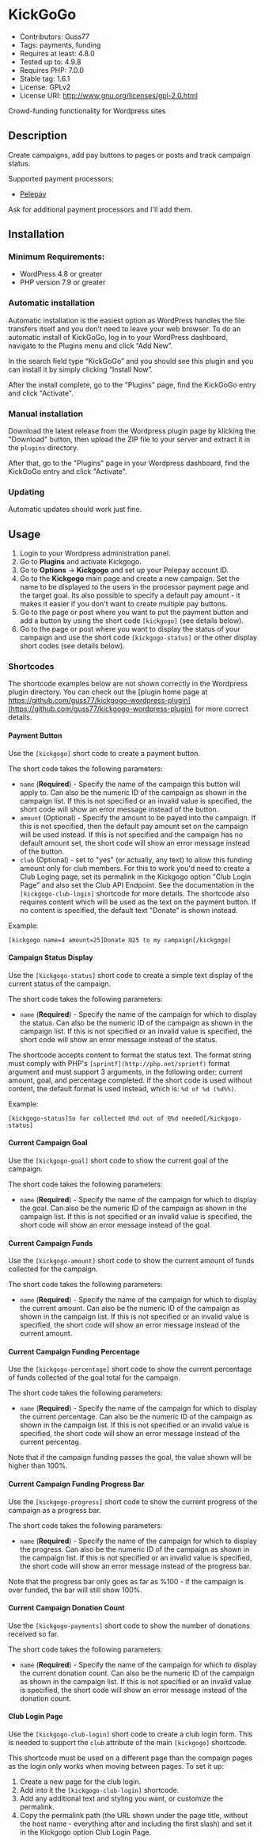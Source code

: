 # KickGoGo
- Contributors: Guss77
- Tags: payments, funding
- Requires at least: 4.8.0
- Tested up to: 4.9.8
- Requires PHP: 7.0.0
- Stable tag: 1.6.1
- License: GPLv2
- License URI: http://www.gnu.org/licenses/gpl-2.0.html

Crowd-funding functionality for Wordpress sites

## Description

Create campaigns, add pay buttons to pages or posts and track campaign status.

Supported payment processors:

 - [Pelepay](http://pelepay.co.il/)

Ask for additional payment processors and I'll add them.

## Installation

### Minimum Requirements:

 * WordPress 4.8 or greater
 * PHP version 7.9 or greater

### Automatic installation

Automatic installation is the easiest option as WordPress handles the file transfers itself and you don’t need to leave your web browser. 
To do an automatic install of KickGoGo, log in to your WordPress dashboard, navigate to the Plugins menu and click “Add New”.

In the search field type “KickGoGo” and you should see this plugin and you can install it by simply clicking “Install Now”.

After the install complete, go to the "Plugins" page, find the KickGoGo entry and click "Activate".

### Manual installation

Download the latest release from the Wordpress plugin page by klicking the "Download" button, then upload the ZIP file to your
server and extract it in the `plugins` directory.

After that, go to the "Plugins" page in your Wordpress dashboard, find the KickGoGo entry and click "Activate".

### Updating

Automatic updates should work just fine.

## Usage

1. Login to your Wordpress administration panel.
2. Go to **Plugins** and activate Kickgogo.
3. Go to **Options** -> **Kickgogo** and set up your Pelepay account ID.
4. Go to the **Kickgogo** main page and create a new campaign. Set the name to be displayed to the users in the processor payment page and the target goal. Its also possible to specify a default pay amount - it makes it easier if you don't want to create multiple pay buttons.
5. Go to the page or post where you want to put the payment button and add a button by using the short code `[kickgogo]` (see details below).
6. Go to the page or post where you want to display the status of your campaign and use the short code `[kickgogo-status]` or the other display short codes (see details below).

### Shortcodes

The shortcode examples below are not shown correctly in the Wordpress plugin directory. You can check out the [plugin home page at https://github.com/guss77/kickgogo-wordpress-plugin](https://github.com/guss77/kickgogo-wordpress-plugin)
for more correct details.

#### Payment Button

Use the `[kickgogo]` short code to create a payment button. 

The short code takes the following parameters:

 * `name` (**Required**) - Specify the name of the campaign this button will apply to. Can also be the numeric ID of the campaign as shown in the campaign list. If this is not specified or an invalid value is specified, the short code will show an error message instead of the button.
 * `amount` (Optional) - Specify the amount to be payed into the campaign. If this is not specified, then the default pay amount set on the campaign will be used instead. If this is not specified and the campaign has no default amount set, the short code will show an error message instead of the button.
 * `club` (Optional) - set to "yes" (or actually, any text) to allow this funding amount only for club members. For this to work you'd need to create a Club Loging page, set its permalink in the Kickgogo option "Club Login Page" and also set the Club API Endpoint. See the documentation in the `[kickgogo-club-login]` shortcode for more details.
The shortcode also requires content which will be used as the text on the payment button. If no content is specified, the default text "Donate" is shown instead.

Example:

```
[kickgogo name=4 amount=25]Donate ₪25 to my campaign[/kickgogo]
```

#### Campaign Status Display

Use the `[kickgogo-status]` short code to create a simple text display of the current status of the campaign.

The short code takes the following parameters:

 * `name` (**Required**) - Specify the name of the campaign for which to display the status. Can also be the numeric ID of the campaign as shown in the campaign list. If this is not specified or an invalid value is specified, the short code will show an error message instead of the status.

The shortcode accepts content to format the status text. The format string must comply with PHP's `[sprintf](http://php.net/sprintf)` format argument and must support 3 arguments, in the following order: current amount, goal, and percentage completed. If the short code is used without content, the default format is used instead, which is: `%d of %d (%d%%)`.

Example:

```
[kickgogo-status]So far collected ₪%d out of ₪%d needed[/kickgogo-status]
```

#### Current Campaign Goal

Use the `[kickgogo-goal]` short code to show the current goal of the campaign.

The short code takes the following parameters:

 * `name` (**Required**) - Specify the name of the campaign for which to display the goal. Can also be the numeric ID of the campaign as shown in the campaign list. If this is not specified or an invalid value is specified, the short code will show an error message instead of the goal.

#### Current Campaign Funds

Use the `[kickgogo-amount]` short code to show the current amount of funds collected for the campaign.

The short code takes the following parameters:

 * `name` (**Required**) - Specify the name of the campaign for which to display the current amount. Can also be the numeric ID of the campaign as shown in the campaign list. If this is not specified or an invalid value is specified, the short code will show an error message instead of the current amount.

#### Current Campaign Funding Percentage

Use the `[kickgogo-percentage]` short code to show the current percentage of funds collected of the goal total for the campaign.

The short code takes the following parameters:

 * `name` (**Required**) - Specify the name of the campaign for which to display the current percentage. Can also be the numeric ID of the campaign as shown in the campaign list. If this is not specified or an invalid value is specified, the short code will show an error message instead of the current percentag.

Note that if the campaign funding passes the goal, the value shown will be higher than 100%.

#### Current Campaign Funding Progress Bar

Use the `[kickgogo-progress]` short code to show the current progress of the campaign as a progress bar.

The short code takes the following parameters:

 * `name` (**Required**) - Specify the name of the campaign for which to display the progress. Can also be the numeric ID of the campaign as shown in the campaign list. If this is not specified or an invalid value is specified, the short code will show an error message instead of the progress bar.
 
 Note that the progress bar only goes as far as %100 - if the campaign is over funded, the bar will still show 100%.

#### Current Campaign Donation Count

Use the `[kickgogo-payments]` short code to show the number of donations received so far.

The short code takes the following parameters:

 * `name` (**Required**) - Specify the name of the campaign for which to display the current donation count. Can also be the numeric ID of the campaign as shown in the campaign list. If this is not specified or an invalid value is specified, the short code will show an error message instead of the donation count.

#### Club Login Page

Use the `[kickgogo-club-login]` short code to create a club login form. This is needed to support the `club` attribute of the main `[kickgogo]` shortcode.

This shortcode must be used on a different page than the compaign pages as the login only works when moving between pages. To set it up:

1. Create a new page for the club login.
2. Add into it the `[kickgogo-club-login]` shortcode.
3. Add any additional text and styling you want, or customize the permalink.
4. Copy the permalink path (the URL shown under the page title, without the host name - everything after and including the first slash) and set it in the Kickgogo option Club Login Page.
